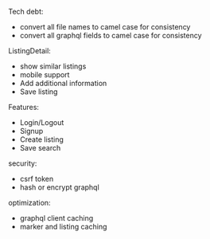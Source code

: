 Tech debt:
- convert all file names to camel case for consistency
- convert all graphql fields to camel case for consistency

ListingDetail:
- show similar listings
- mobile support
- Add additional information
- Save listing

Features:
- Login/Logout
- Signup
- Create listing
- Save search

security:
- csrf token
- hash or encrypt graphql

optimization:
- graphql client caching
- marker and listing caching
